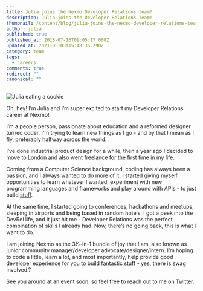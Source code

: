 ```yaml
---
title: Julia joins the Nexmo Developer Relations team!
description: Julia joins the Developer Relations Team!
thumbnail: /content/blog/julia-joins-the-nexmo-developer-relations-team-dr/airport-1.jpg
author: julia
published: true
published_at: 2018-07-16T09:05:17.000Z
updated_at: 2021-05-03T15:48:35.290Z
category: team
tags:
  - careers
comments: true
redirect: ""
canonical: ""
---
```

![Julia eating a cookie](/content/blog/julia-joins-the-nexmo-developer-relations-team/cookie.jpeg "Julia")

Oh, hey! I’m Julia and I’m super excited to start my Developer Relations career at Nexmo!

I’m a people person, passionate about education and a reformed designer turned coder. I'm trying to learn new things as I go - and by that I mean as I fly, preferably halfway across the world.

I’ve done industrial product design for a while, then a year ago I decided to move to London and also went freelance for the first time in my life.

Coming from a Computer Science background, coding has always been a passion, and I always wanted to do more of it. I started giving myself opportunities to learn whatever I wanted, experiment with new programming languages and frameworks and play around with APIs - to just build [stuff](https://github.com/juliacodez/nexmo-voicemail).

At the same time, I started going to conferences, hackathons and meetups, sleeping in airports and being based in random hotels. I got a peek into the DevRel life, and it just hit me -  Developer Relations was the perfect combination of skills I already had. Now, there’s no going back, this is what I want to do.

I am joining Nexmo as the 3½-in-1 bundle of joy that I am, also known as junior community manager/developer advocate/designer/intern. I’m hoping to code a little, learn a lot, and most importantly, help provide good developer experience for you to build fantastic stuff - yes, there is swag involved.?

See you around at an event soon, so feel free to reach out to me on [Twitter](https://twitter.com/iza_biro).